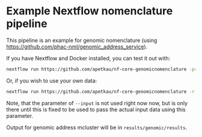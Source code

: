 # Example Nextflow nomenclature pipeline

This pipeline is an example for genomic nomenclature (using <https://github.com/phac-nml/genomic_address_service>).

If you have Nextflow and Docker installed, you can test it out with:

```bash
nextflow run https://github.com/apetkau/nf-core-genomicnomenclature -profile docker,test -r dev --outdir results
```

Or, if you wish to use your own data:

```bash
nextflow run https://github.com/apetkau/nf-core-genomicnomenclature -r dev -profile docker --samples_profile allele_profiles.tsv --outdir results --input 'https://raw.githubusercontent.com/nf-core/test-datasets/viralrecon/samplesheet/samplesheet_test_illumina_amplicon.csv'
```

Note, that the parameter of `--input` is not used right now now, but is only there until this is fixed to be used to pass the actual input data using this parameter.

Output for genomic address mcluster will be in `results/genomic/results`.
